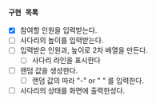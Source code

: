 ### `구현 목록`
- [X] 참여할 인원을 입력받는다.
- [ ] 사다리의 높이를 입력받는다.
- [ ] 입력받은 인원과, 높이로 2차 배열을 만든다.
  - [ ] 사다리 라인을 표시한다
- [ ] 랜덤 값을 생성한다.
  - [ ] 랜덤 값의 따라 "-" or " " 를 입력한다.
- [ ] 사다리의 상태를 화면에 출력한성다.